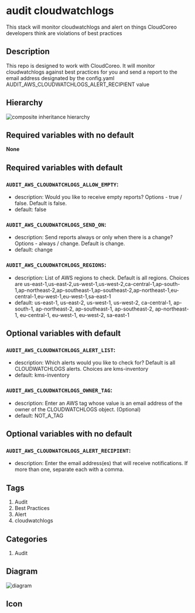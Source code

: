 audit cloudwatchlogs
============================
This stack will monitor cloudwatchlogs and alert on things CloudCoreo developers think are violations of best practices


## Description
This repo is designed to work with CloudCoreo. It will monitor cloudwatchlogs against best practices for you and send a report to the email address designated by the config.yaml AUDIT_AWS_CLOUDWATCHLOGS_ALERT_RECIPIENT value

## Hierarchy
![composite inheritance hierarchy](https://raw.githubusercontent.com/CloudCoreo/audit-aws-cloudwatchlogs/master/images/hierarchy.png "composite inheritance hierarchy")



## Required variables with no default

**None**


## Required variables with default

### `AUDIT_AWS_CLOUDWATCHLOGS_ALLOW_EMPTY`:
  * description: Would you like to receive empty reports? Options - true / false. Default is false.
  * default: false

### `AUDIT_AWS_CLOUDWATCHLOGS_SEND_ON`:
  * description: Send reports always or only when there is a change? Options - always / change. Default is change.
  * default: change

### `AUDIT_AWS_CLOUDWATCHLOGS_REGIONS`:
  * description: List of AWS regions to check. Default is all regions. Choices are us-east-1,us-east-2,us-west-1,us-west-2,ca-central-1,ap-south-1,ap-northeast-2,ap-southeast-1,ap-southeast-2,ap-northeast-1,eu-central-1,eu-west-1,eu-west-1,sa-east-1
  * default: us-east-1, us-east-2, us-west-1, us-west-2, ca-central-1, ap-south-1, ap-northeast-2, ap-southeast-1, ap-southeast-2, ap-northeast-1, eu-central-1, eu-west-1, eu-west-2, sa-east-1


## Optional variables with default

### `AUDIT_AWS_CLOUDWATCHLOGS_ALERT_LIST`:
  * description: Which alerts would you like to check for? Default is all CLOUDWATCHLOGS alerts. Choices are kms-inventory
  * default: kms-inventory

### `AUDIT_AWS_CLOUDWATCHLOGS_OWNER_TAG`:
  * description: Enter an AWS tag whose value is an email address of the owner of the CLOUDWATCHLOGS object. (Optional)
  * default: NOT_A_TAG


## Optional variables with no default

### `AUDIT_AWS_CLOUDWATCHLOGS_ALERT_RECIPIENT`:
  * description: Enter the email address(es) that will receive notifications. If more than one, separate each with a comma.

## Tags
1. Audit
1. Best Practices
1. Alert
1. cloudwatchlogs

## Categories
1. Audit



## Diagram
![diagram](https://raw.githubusercontent.com/CloudCoreo/audit-aws-cloudwatchlogs/master/images/diagram.png "diagram")


## Icon


